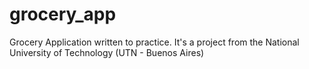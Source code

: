 # grocery_app

Grocery Application written to practice. It's a project from the National University of Technology (UTN - Buenos Aires)
